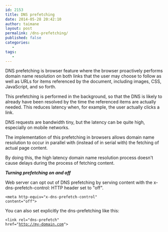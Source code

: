 ```yaml
---
id: 2153
title: DNS prefetching
date: 2014-05-28 20:42:10
author: taimane
layout: post
permalink: /dns-prefetching/
published: false
categories:
   -
tags:
   -
---
```

DNS prefetching is browser feature where the browser proactively performs domain name resolution on both links that the user may choose to follow as well as URLs for items referenced by the document, including images, CSS, JavaScript, and so forth.



This prefetching is performed in the background, so that the DNS is likely to already have been resolved by the time the referenced items are actually needed. This reduces latency when, for example, the user actually clicks a link.



DNS requests are bandwidth tiny, but the latency can be quite high, especially on mobile networks.



The implementation of this prefetching in browsers allows domain name resolution to occur in parallel with (instead of in serial with) the fetching of actual page content.



By doing this, the high latency domain name resolution process doesn't cause delays during the process of fetching content.



<em><strong>Turning prefetching on and off</strong></em>



Web server can opt out of DNS prefetching by serving content with the x-dns-prefetch-control: HTTP header set to "off".



<code>&lt;meta http-equiv="x-dns-prefetch-control" content="off"&gt;</code>



You can also set explicitly the dns-prefetching like this:



<code>&lt;link rel="dns-prefetch" href="<span style="text-decoration: underline;">http://my-domain.com</span>"&gt;</code>





